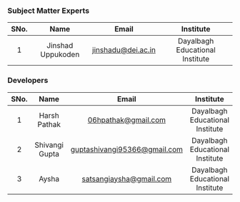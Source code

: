 ### Subject Matter Experts
| SNo. | Name | Email | Institute |
| :---: | :---: | :---: | :---: | 
| 1 | Jinshad Uppukoden | jinshadu@dei.ac.in | Dayalbagh Educational Institute |

### Developers
| SNo. | Name | Email | Institute |
| :---: | :---: | :---: | :---: |
| 1 | Harsh Pathak | 06hpathak@gmail.com | Dayalbagh Educational Institute |
| 2 | Shivangi Gupta | guptashivangi95366@gmail.com | Dayalbagh Educational Institute |
| 3 | Aysha | satsangiaysha@gmail.com | Dayalbagh Educational Institute |

